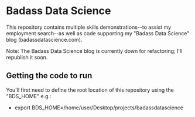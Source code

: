 # Badass Data Science

This repository contains multiple skills demonstrations--to assist my employment search--as well as code supporting my "Badass Data Science" blog (badassdatascience.com).

Note: The Badass Data Science blog is currently down for refactoring; I'll republish it soon.

## Getting the code to run

You'll first need to define the root location of this repository using the "BDS_HOME" e.g.:

- export BDS_HOME=/home/user/Desktop/projects/badassdatascience


